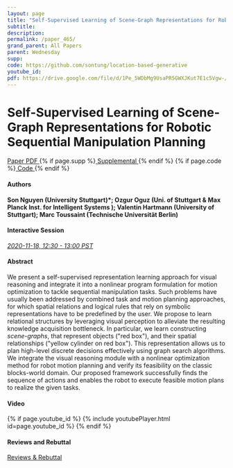 ```yaml
---
layout: page
title: "Self-Supervised Learning of Scene-Graph Representations for Robotic Sequential Manipulation Planning"
subtitle: 
description:
permalink: /paper_465/
grand_parent: All Papers
parent: Wednesday
supp: 
code: https://github.com/sontung/location-based-generative
youtube_id: 
pdf: https://drive.google.com/file/d/1Pe_5WDbMg9UsaPR5GWXJKut7E1c5Vgw-/view
---
```


# Self-Supervised Learning of Scene-Graph Representations for Robotic Sequential Manipulation Planning

<a href="https://drive.google.com/file/d/1Pe_5WDbMg9UsaPR5GWXJKut7E1c5Vgw-/view" target="_blank" rel="noopener noreferrer" class="btn btn-blue"><i class="fa fa-file-text-o" aria-hidden="true"></i> Paper PDF </a> {% if page.supp %}<a href="" target="_blank" rel="noopener noreferrer" class="btn btn-green"><i class="fa fa-file-text-o" aria-hidden="true"></i> Supplemental </a>{% endif %} {% if page.code %}<a href="https://github.com/sontung/location-based-generative" target="_blank" rel="noopener noreferrer" class="btn"><i class="fa fa-github" aria-hidden="true"></i> Code </a>{% endif %} 

#### Authors
**Son Nguyen (University Stuttgart)*; Ozgur Oguz (Uni. of Stuttgart & Max Planck Inst. for Intelligent Systems ); Valentin Hartmann (University of Stuttgart); Marc Toussaint (Technische Universität Berlin)**

#### Interactive Session
<a href="https://pheedloop.com/corl2020/virtual/?page=sessions&section=SES3FTTH7QASZ2HQQ" target="_blank" rel="noopener noreferrer"><em>2020-11-18, 12:30 - 13:00 PST </em></a>

#### Abstract
We present a self-supervised representation learning approach for visual reasoning and integrate it into a nonlinear program formulation for motion optimization to tackle sequential manipulation tasks. Such problems have usually been addressed by combined task and motion planning approaches, for which spatial relations and logical rules that rely on symbolic representations have to be predefined by the user. We propose to learn relational structures by leveraging visual perception to alleviate the resulting knowledge acquisition bottleneck. In particular, we learn constructing <em>scene-graphs</em>, that represent objects ("red box"), and their spatial relationships ("yellow cylinder on red box"). This representation allows us to plan high-level discrete decisions effectively using graph search algorithms. We integrate the visual reasoning module with a nonlinear optimization method for robot motion planning and verify its feasibility on the classic blocks-world domain. Our proposed framework successfully finds the sequence of actions and enables the robot to execute feasible motion plans to realize the given tasks.  


#### Video
{% if page.youtube_id %}
{% include youtubePlayer.html id=page.youtube_id %}
{% endif %}

#### Reviews and Rebuttal
<a href="https://drive.google.com/file/d/1qCWFQ2LvUl4-FaTGOFaWwFm4FOs-L1SZ/view" target="_blank" rel="noopener noreferrer" class="btn btn-purple"><i class="fa fa-pencil-square-o" aria-hidden="true"></i> Reviews & Rebuttal </a>

